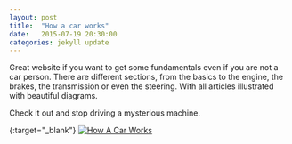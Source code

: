 ```yaml
---
layout: post
title:  "How a car works"
date:   2015-07-19 20:30:00
categories: jekyll update
---
```

Great website if you want to get some fundamentals even if you are not a car person. There are different sections, from the basics to the engine, the brakes, the transmission or even the steering. With all articles illustrated with beautiful diagrams.

Check it out and stop driving a mysterious machine.

{:target="_blank"}
[![How A Car Works]({{site.baseurl}}/assets/how_a_car_works.png)](http://www.howacarworks.com)